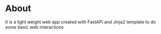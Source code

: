 # About
It is a light weight web app created with FastAPi and Jinja2 template to do some basic web interactions

